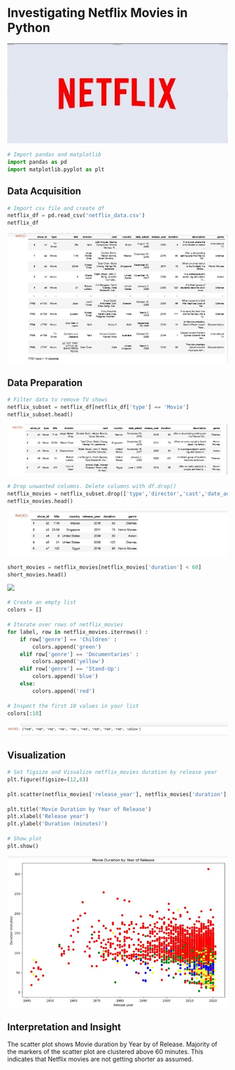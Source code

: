 # Investigating Netflix Movies in Python

![](Netflix.jpg)

```python
# Import pandas and matplotlib
import pandas as pd
import matplotlib.pyplot as plt
```

## Data Acquisition

```python
# Import csv file and create df
netflix_df = pd.read_csv('netflix_data.csv')
netflix_df
```
![](netflix_df.jpg)

## Data Preparation

```python
# Filter data to remove TV shows
netflix_subset = netflix_df[netflix_df['type'] == 'Movie']
netflix_subset.head()
```
![](netflix__subset.head.jpg)

```python
# Drop unwanted columns. Delete columns with df.drop()
netflix_movies = netflix_subset.drop(['type','director','cast','date_added','description'], axis = 1)
netflix_movies.head()
```
![](netflix_movies.head.jpg)

```python
short_movies = netflix_movies[netflix_movies['duration'] < 60]
short_movies.head()
```
![](short_movies.head.jpg)

```python
# Create an empty list
colors = []

# Iterate over rows of netflix_movies
for label, row in netflix_movies.iterrows() :
    if row['genre'] == 'Children' :
        colors.append('green')
    elif row['genre'] == 'Documentaries' :
        colors.append('yellow')
    elif row['genre'] == 'Stand-Up':
        colors.append('blue')
    else:
        colors.append('red')
        
# Inspect the first 10 values in your list        
colors[:10]
```
![](colors.jpg)

## Visualization

```python
# Set figsize and Visualize netflix_movies duration by release year
plt.figure(figsize=(12,8))

plt.scatter(netflix_movies['release_year'], netflix_movies['duration'], c=colors)

plt.title('Movie Duration by Year of Release')
plt.xlabel('Release year')
plt.ylabel('Duration (minutes)')

# Show plot
plt.show()
```
![](scatter_plot.jpg)

## Interpretation and Insight

The scatter plot shows Movie duration by Year by of Release. Majority of the markers of the scatter plot are clustered above 60 minutes. This indicates that Netflix movies are not getting shorter as assumed.
